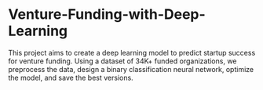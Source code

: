 # Venture-Funding-with-Deep-Learning
This project aims to create a deep learning model to predict startup success for venture funding. Using a dataset of 34K+ funded organizations, we preprocess the data, design a binary classification neural network, optimize the model, and save the best versions.
